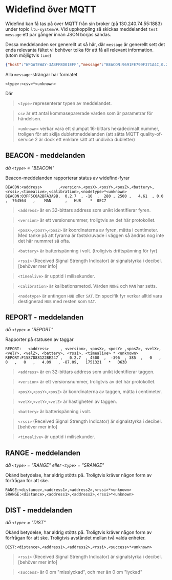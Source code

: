 # Widefind över MQTT

Widefind kan få tas på över MQTT från sin broker (på 130.240.74.55:1883) under topic `ltu-system/#`.
Vid uppkoppling så skickas meddelandet `test message` ett par gånger innan JSON börjas sändas. 

Dessa meddelanden ser generellt ut så här, där `message` är generellt sett det enda relevanta
fältet vi behöver tolka för att få all relevant information. (utom möjligtvis `time`)
```json
{"host":"WFGATEWAY-3ABFF8D01EFF","message":"BEACON:9691FE799F371A4C,0.2.7,5190,-5820,2500,4.11,-91.6,655829,MAN,SAT*996A","source":"03FF5C0A2BFA3A9B","time":"2022-02-01T14:34:11.228484322Z","type":"widefind_message"}
```

Alla `message`-strängar har formatet
```
<type>:<csv>*<unknown>
```
Där 
>`<type>` representerar typen av meddelandet.

>`csv` är ett antal kommaseparerade värden som är parametrar för händelsen.

> `<unknown>` verkar vara ett slumpat 16-bittars hexadecimalt nummer,
> troligen för att skilja dublettmeddelanden (att sätta MQTT quality-of-service 2 
> är dock ett enklare sätt att undivika dubletter)

## BEACON - meddelanden
_då `<type>` = "BEACON"_

Beacon-meddelanden rapporterar status av widefind-fyrar
```
BEACON:<address>       ,<version>,<posX>,<posY>,<posZ>,<battery>,<rssi>,<timealive>,<calibration>,<nodetype>*<unknown>
BEACON:03FF5C0A2BFA3A9B,  0.2.7  , -10  ,  280 , 2500 ,   4.61  , 0.0  ,  764564   ,    MAN      ,   HUB    *  0EC7
```

> `<address>` är en 32-bittars address som unikt identifierar fyren.

> `<version>` är ett versionsnummer, troligtvis av det här protokollet.

> `<posX>`,`<posY>`,`<posZ>` är koordinaterna av fyren, mätta i centimeter.
> Med tanke på att fyrarna är fastskruvade i väggen så ändras nog inte det här nummret så ofta. 

> `<battery>` är batterispänning i volt. (troligtvis driftspänning för fyr)

> `<rssi>` (Received Signal Strength Indicator) är signalstyrka i decibel.
> [behöver mer info]

> `<timealive>` är upptid i milisekunder.

> `<calibration>` är kalibationsmetod. Värden `NONE` och `MAN` har setts.

> `<nodetype>` är antingen `HUB` eller `SAT`. En specifik fyr verkar alltid vara destignerad `HUB`
> med resten som `SAT`.

## REPORT - meddelanden
_då `<type>` = "REPORT"_

Rapporter på statusen av taggar

```
REPORT:   <address>     , <version>, <posX>, <posY> ,<posZ>, <velX>, <velY>, <velZ>, <battery>, <rssi>, <timealive> * <unknown>
REPORT:F1587D88122BE247 ,   0.2.7  , 4500  ,  -396  , 385  ,   0   ,   0   ,   0   ,   4.09   , -87.09,   1751321   *   D63D
```

> `<address>` är en 32-bittars address som unikt identifierar taggen.

> `<version>` är ett versionsnummer, troligtvis av det här protokollet.

> `<posX>`,`<posY>`,`<posZ>` är koordinaterna av taggen, mätta i centimeter. 

> `<velX>`,`<velY>`,`<velZ>` är hastigheten av taggen. 

> `<battery>` är batterispänning i volt.

> `<rssi>` (Received Signal Strength Indicator) är signalstyrka i decibel.
> [behöver mer info]

> `<timealive>` är upptid i milisekunder.


## RANGE - meddelanden
_då `<type>` = "RANGE" eller `<type>` = "SRANGE"_

Okänd betydelse, har aldrig stötts på. Troligtvis kräver någon form av förfrågan för att ske.

```
RANGE:<distance>,<address1>,<address2>,<rssi>*<unknown>
SRANGE:<distance>,<address1>,<address2>,<rssi>*<unknown>
```

## DIST - meddelanden
_då `<type>` = "DIST"_

Okänd betydelse, har aldrig stötts på. Troligtvis kräver någon form av förfrågan för att ske.
Troligtvis avståndet mellan två valda enheter.

```
DIST:<distance>,<address1>,<address2>,<rssi>,<success>*<unknown>
```
> `<rssi>` (Received Signal Strength Indicator) är signalstyrka i decibel.
> [behöver mer info]

> `<success>` är 0 om "misslyckad", och mer än 0 om "lyckad"
